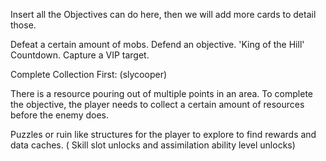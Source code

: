 Insert all the Objectives can do here, then we will add more cards to detail those.

Defeat a certain amount of mobs.
Defend an objective.
'King of the Hill' Countdown.
Capture a VIP target.

Complete Collection First: (slycooper)

There is a resource pouring out of multiple points in an area. To complete the objective, the player needs to collect a certain amount of resources before the enemy does.

Puzzles or ruin like structures for the player to explore to find rewards and data caches. ( Skill slot unlocks and assimilation ability level unlocks)